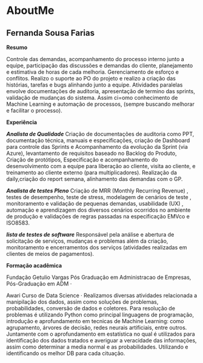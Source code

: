 # AboutMe

## Fernanda Sousa Farias
**Resumo**

Controle das demandas, acompanhamento do processo interno junto a equipe, participação das discussões e demandas do cliente, planejamento e estimativa de horas de cada melhoria. Gerenciamento de esforço e conflitos. Realizo o suporte ao PO do projeto e realizo a criação das histórias, tarefas e bugs alinhando junto a equipe. Atividades paralelas envolve documentações de auditoria, apresentação de termino das sprints, validação de mudanças do sistema. Assim ci=omo conhecimento de Machine Learning e automação de processos, (sempre buscando melhorar e facilitar o processo).

**Experiência**

***Analista de Qualidade***
Criação de documentações de auditoria como PPT, documentação técnica, manuais e especificações, criação de Dashboard para controle das Sprints e Acompanhamento da evolução da Sprint (via Azure), levantamento de requisitos baseado no Backlog do Produto, Criação de protótipos, Especificação e acompanhamento do desenvolvimento com a equipe para liberação ao cliente, visita ao cliente, e treinamento ao cliente externo (para multiplicadores). Realização da daily,criação do report semana, alinhamento das demandas com o GP.

***Analista de testes Pleno***
Criação de MRR (Monthly Recurring Revenue) , testes de desempenho, teste de stress, modelagem de cenários de teste , monitoramento e validação de pequenas demandas, usabilidade (UX) , automação e aprendizagem dos diversos cenários ocorridos no ambiente de produção e validações de regras passadas na especificação EMVco e ISO8583.

***lista de testes de software***
Responsável pela análise e abertura de solicitação de serviços, mudanças e problemas além da criação, monitoramento e encerramentos dos serviços (atividades realizadas em clientes de meios de pagamentos).


**Formação acadêmica**

Fundação Getulio Vargas
Pós Graduação em Administracao de Empresas, Pós-Graduação em ADM · 


Awari Curso de Data Science ·
Realizamos diversas atividades relacionada a manipilação dos dados, assim como soluções de problemas, probabilidades, conversão de dados e coletores.
Para resolução de problemas é utilizando Python como principal linguagens de programação, introdução e aprofundamento em tecnicas de Machine Learning: como agrupamento, árvores de decisão, redes neurais artificiais, entre outros. Juntamente com o aprofundamento em estatística no qual é utilizados para identificação dos dados tratados e averiguar a veracidade das informações, assim como determinar a media normal e as probabilidades. Utilizando e identificando os melhor DB para cada cituação.

